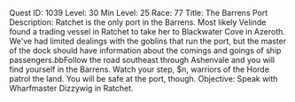 Quest ID: 1039
Level: 30
Min Level: 25
Race: 77
Title: The Barrens Port
Description: Ratchet is the only port in the Barrens. Most likely Velinde found a trading vessel in Ratchet to take her to Blackwater Cove in Azeroth. We've had limited dealings with the goblins that run the port, but the master of the dock should have information about the comings and goings of ship passengers.$b$bFollow the road southeast through Ashenvale and you will find yourself in the Barrens. Watch your step, $n, warriors of the Horde patrol the land. You will be safe at the port, though.
Objective: Speak with Wharfmaster Dizzywig in Ratchet.

